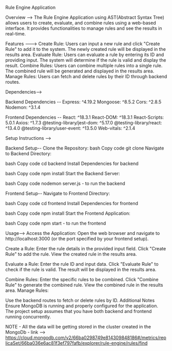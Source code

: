Rule Engine Application


Overview --> 
The Rule Engine Application using AST(Abstract Syntax Tree) allows users to create, evaluate, and combine rules using a web-based interface. It provides functionalities to manage rules and see the results in real-time.

Features ---> 
Create Rule: Users can input a new rule and click "Create Rule" to add it to the system. The newly created rule will be displayed in the results area.
Evaluate Rule: Users can evaluate a rule by entering its ID and providing input. The system will determine if the rule is valid and display the result.
Combine Rules: Users can combine multiple rules into a single rule. The combined rule will be generated and displayed in the results area.
Manage Rules: Users can fetch and delete rules by their ID through backend routes.

Dependencies--> 

Backend Dependencies -- 
Express: ^4.19.2
Mongoose: ^8.5.2
Cors: ^2.8.5
Nodemon: ^3.1.4

Frontend Dependencies -- 
React: ^18.3.1
React-DOM: ^18.3.1
React-Scripts: 5.0.1
Axios: ^1.7.3
@testing-library/jest-dom: ^5.17.0
@testing-library/react: ^13.4.0
@testing-library/user-event: ^13.5.0
Web-vitals: ^2.1.4

Setup Instructions --> 

Backend Setup--
Clone the Repository:
bash
Copy code
git clone <repository-url>
Navigate to Backend Directory:

bash
Copy code
cd backend
Install Dependencies for backend 

bash
Copy code
npm install
Start the Backend Server:

bash
Copy code
nodemon server.js - to run the backend 


Frontend Setup--
Navigate to Frontend Directory:

bash
Copy code
cd frontend
Install Dependencies for frontend 

bash
Copy code
npm install
Start the Frontend Application:

bash
Copy code
npm start - to run the frontend 

Usage-->
Access the Application: Open the web browser and navigate to http://localhost:3000 (or the port specified by your frontend setup).

Create a Rule:
Enter the rule details in the provided input field.
Click "Create Rule" to add the rule.
View the created rule in the results area.

Evaluate a Rule:
Enter the rule ID and input data.
Click "Evaluate Rule" to check if the rule is valid.
The result will be displayed in the results area.

Combine Rules:
Enter the specific rules to be combined.
Click "Combine Rule" to generate the combined rule.
View the combined rule in the results area.
Manage Rules:

Use the backend routes to fetch or delete rules by ID.
Additional Notes
Ensure MongoDB is running and properly configured for the application.
The project setup assumes that you have both backend and frontend running concurrently.

NOTE - All the data will be getting stored in the cluster created in the MongoDb - link --> https://cloud.mongodb.com/v2/66ba0298749e814309848186#/metrics/replicaSet/66ba036e6ac81f3ef797fafb/explorer/rule-engine/rules/find
